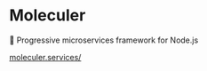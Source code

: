 # Moleculer

🚀 Progressive microservices framework for Node.js

[moleculer.services/](https://moleculer.services/)

